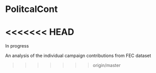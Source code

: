# PolitcalCont
<<<<<<< HEAD
=======
In progress

An analysis of the individual campaign contributions from FEC dataset
>>>>>>> origin/master
